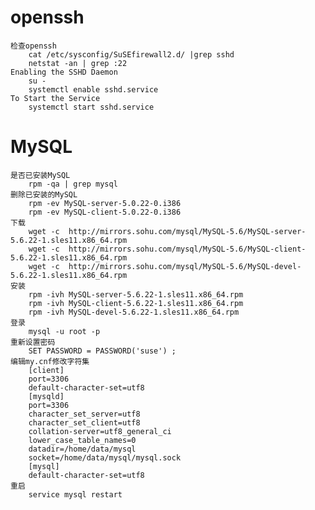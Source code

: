 # openssh
    检查openssh
		cat /etc/sysconfig/SuSEfirewall2.d/ |grep sshd
		netstat -an | grep :22
	Enabling the SSHD Daemon
		su -
		systemctl enable sshd.service
	To Start the Service
		systemctl start sshd.service
   
# MySQL
	是否已安装MySQL
		rpm -qa | grep mysql
	删除已安装的MySQL
		rpm -ev MySQL-server-5.0.22-0.i386
		rpm -ev MySQL-client-5.0.22-0.i386
	下载
		wget -c  http://mirrors.sohu.com/mysql/MySQL-5.6/MySQL-server-5.6.22-1.sles11.x86_64.rpm
		wget -c  http://mirrors.sohu.com/mysql/MySQL-5.6/MySQL-client-5.6.22-1.sles11.x86_64.rpm
		wget -c  http://mirrors.sohu.com/mysql/MySQL-5.6/MySQL-devel-5.6.22-1.sles11.x86_64.rpm  
	安装
		rpm -ivh MySQL-server-5.6.22-1.sles11.x86_64.rpm
		rpm -ivh MySQL-client-5.6.22-1.sles11.x86_64.rpm
		rpm -ivh MySQL-devel-5.6.22-1.sles11.x86_64.rpm
	登录
		mysql -u root -p
	重新设置密码
		SET PASSWORD = PASSWORD('suse') ;
	编辑my.cnf修改字符集
		[client]
		port=3306
		default-character-set=utf8
		[mysqld]
		port=3306
		character_set_server=utf8  
		character_set_client=utf8  
		collation-server=utf8_general_ci 
		lower_case_table_names=0 
		datadir=/home/data/mysql 
		socket=/home/data/mysql/mysql.sock
		[mysql]
		default-character-set=utf8
	重启
		service mysql restart
	